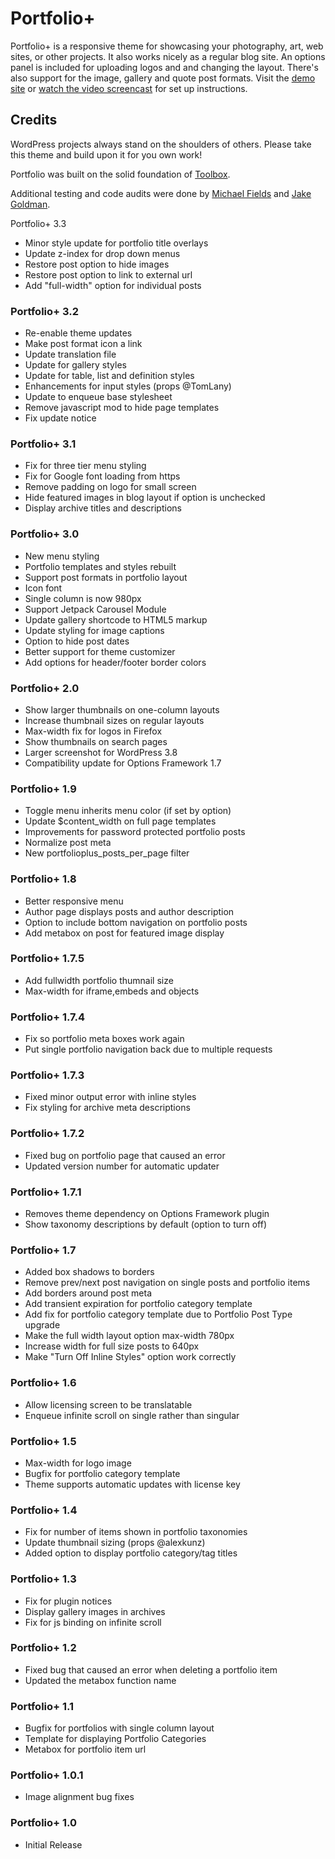 # Portfolio+

Portfolio+ is a responsive theme for showcasing your photography, art, web sites, or other projects.  It also works nicely as a regular blog site.  An options panel is included for uploading logos and and changing the layout.  There's also support for the image, gallery and quote post formats.  Visit the [demo site](http://themes.wptheming.com/portfolio-plus/) or [watch the video screencast](http://wptheming.com/portfolio-press) for set up instructions.

## Credits

WordPress projects always stand on the shoulders of others.  Please take this theme and build upon it for you own work!

Portfolio was built on the solid foundation of [Toolbox](http://wordpress.org/extend/themes/toolbox).

Additional testing and code audits were done by [Michael Fields](http://wordpress.mfields.org/) and [Jake Goldman](https://twitter.com/jakemgold).

Portfolio+ 3.3

* Minor style update for portfolio title overlays
* Update z-index for drop down menus
* Restore post option to hide images
* Restore post option to link to external url
* Add "full-width" option for individual posts

### Portfolio+ 3.2

* Re-enable theme updates
* Make post format icon a link
* Update translation file
* Update for gallery styles
* Update for table, list and definition styles
* Enhancements for input styles (props @TomLany)
* Update to enqueue base stylesheet
* Remove javascript mod to hide page templates
* Fix update notice


### Portfolio+ 3.1

* Fix for three tier menu styling
* Fix for Google font loading from https
* Remove padding on logo for small screen
* Hide featured images in blog layout if option is unchecked
* Display archive titles and descriptions

### Portfolio+ 3.0

* New menu styling
* Portfolio templates and styles rebuilt
* Support post formats in portfolio layout
* Icon font
* Single column is now 980px
* Support Jetpack Carousel Module
* Update gallery shortcode to HTML5 markup
* Update styling for image captions
* Option to hide post dates
* Better support for theme customizer
* Add options for header/footer border colors

### Portfolio+ 2.0

* Show larger thumbnails on one-column layouts
* Increase thumbnail sizes on regular layouts
* Max-width fix for logos in Firefox
* Show thumbnails on search pages
* Larger screenshot for WordPress 3.8
* Compatibility update for Options Framework 1.7

### Portfolio+ 1.9

* Toggle menu inherits menu color (if set by option)
* Update $content_width on full page templates
* Improvements for password protected portfolio posts
* Normalize post meta
* New portfolioplus_posts_per_page filter

### Portfolio+ 1.8

* Better responsive menu
* Author page displays posts and author description
* Option to include bottom navigation on portfolio posts
* Add metabox on post for featured image display

### Portfolio+ 1.7.5

* Add fullwidth portfolio thumnail size
* Max-width for iframe,embeds and objects

### Portfolio+ 1.7.4

* Fix so portfolio meta boxes work again
* Put single portfolio navigation back due to multiple requests

### Portfolio+ 1.7.3

* Fixed minor output error with inline styles
* Fix styling for archive meta descriptions

### Portfolio+ 1.7.2

* Fixed bug on portfolio page that caused an error
* Updated version number for automatic updater

### Portfolio+ 1.7.1

* Removes theme dependency on Options Framework plugin
* Show taxonomy descriptions by default (option to turn off)

### Portfolio+ 1.7

* Added box shadows to borders
* Remove prev/next post navigation on single posts and portfolio items
* Add borders around post meta
* Add transient expiration for portfolio category template
* Add fix for portfolio category template due to Portfolio Post Type upgrade
* Make the full width layout option max-width 780px
* Increase width for full size posts to 640px
* Make "Turn Off Inline Styles" option work correctly

### Portfolio+ 1.6

* Allow licensing screen to be translatable
* Enqueue infinite scroll on single rather than singular

### Portfolio+ 1.5

* Max-width for logo image
* Bugfix for portfolio category template
* Theme supports automatic updates with license key

### Portfolio+ 1.4

* Fix for number of items shown in portfolio taxonomies
* Update thumbnail sizing (props @alexkunz)
* Added option to display portfolio category/tag titles

### Portfolio+ 1.3

* Fix for plugin notices
* Display gallery images in archives
* Fix for js binding on infinite scroll

### Portfolio+ 1.2

* Fixed bug that caused an error when deleting a portfolio item
* Updated the metabox function name

### Portfolio+ 1.1

* Bugfix for portfolios with single column layout
* Template for displaying Portfolio Categories
* Metabox for portfolio item url

### Portfolio+ 1.0.1

* Image alignment bug fixes

### Portfolio+ 1.0

* Initial Release